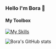 ### Hello I'm Bora 👋

#### My Toolbox
[![My Skills](https://skillicons.dev/icons?i=js,html,css,rust,git,aws,cs,dotnet,linux,stackoverflow,nginx,vercel)](https://skillicons.dev)

![Bora's GitHub stats](https://github-readme-stats.vercel.app/api?username=boravip1&show_icons=true&theme=codeSTACKr)
